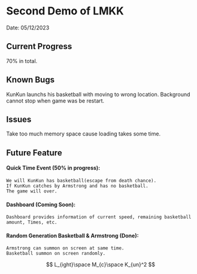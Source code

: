 # Second Demo of LMKK
  Date: 05/12/2023

## Current Progress
  70% in total.

## Known Bugs
  KunKun launchs his basketball with moving to wrong location.
  Background cannot stop when game was be restart.

## Issues
  Take too much memory space cause loading takes some time.

## Future Feature
  #### Quick Time Event (50% in progress): 
    We will KunKun has basketball(escape from death chance).
    If KunKun catches by Armstrong and has no basketball.
    The game will over.
  #### Dashboard (Coming Soon):
    Dashboard provides information of current speed, remaining basketball amount, Times, etc.
  #### Random Generation Basketball & Armstrong (Done):
    Armstrong can summon on screen at same time.
    Basketball summon on screen randomly.

$$
L_{ight}\space M_{c}\space K_{un}^2
$$


